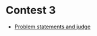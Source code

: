 # Contest 3

* [Problem statements and judge][]

[Problem statements and judge]: http://judge.openfmi.net:9280/practice/open_contest?contest_id=3
